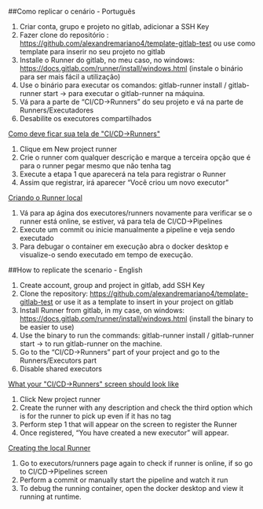 ##Como replicar o cenário - Português
1. Criar conta, grupo e projeto no gitlab, adicionar a SSH Key
2. Fazer clone do repositório : https://github.com/alexandremariano4/template-gitlab-test ou use como template para inserir no seu projeto no gitlab
3. Installe o Runner do gitlab, no meu caso, no windows: https://docs.gitlab.com/runner/install/windows.html (instale o binário para ser mais fácil a utilização)
4. Use o binário para executar os comandos: gitlab-runner install / gitlab-runner start → para executar o gitlab-runner na máquina.
5. Vá para a parte de “CI/CD→Runners” do seu projeto e vá na parte de Runners/Executadores
6. Desabilite os executores compartilhados

[Como deve ficar sua tela de "CI/CD->Runners"](https://imgur.com/a/h9KZ9He)

1. Clique em New project runner
2. Crie o runner com qualquer descrição e marque a terceira opção que é para o runner pegar mesmo que não tenha tag
3. Execute a etapa 1 que aparecerá na tela para registrar o Runner
4. Assim que registrar, irá aparecer “Você criou um novo executor”

[Criando o Runner local](https://imgur.com/a/bbLr41Y)

1. Vá para ap ágina dos executores/runners novamente para verificar se o runner está online, se estiver, vá para tela de CI/CD→Pipelines
2.  Execute um commit ou inicie manualmente a pipeline e veja sendo executado
3. Para debugar o container em execução abra o docker desktop e visualize-o sendo executado em tempo de execução.

##How to replicate the scenario - English
1. Create account, group and project in gitlab, add SSH Key
2. Clone the repository: https://github.com/alexandremariano4/template-gitlab-test or use it as a template to insert in your project on gitlab
3. Install Runner from gitlab, in my case, on windows: https://docs.gitlab.com/runner/install/windows.html (install the binary to be easier to use)
4. Use the binary to run the commands: gitlab-runner install / gitlab-runner start → to run gitlab-runner on the machine.
5. Go to the “CI/CD→Runners” part of your project and go to the Runners/Executors part
6. Disable shared executors

[What your "CI/CD->Runners" screen should look like](https://imgur.com/a/h9KZ9He)

1. Click New project runner
2. Create the runner with any description and check the third option which is for the runner to pick up even if it has no tag
3. Perform step 1 that will appear on the screen to register the Runner
4. Once registered, “You have created a new executor” will appear.

[Creating the local Runner](https://imgur.com/a/bbLr41Y)

1. Go to executors/runners page again to check if runner is online, if so go to CI/CD→Pipelines screen
2. Perform a commit or manually start the pipeline and watch it run
3. To debug the running container, open the docker desktop and view it running at runtime.
